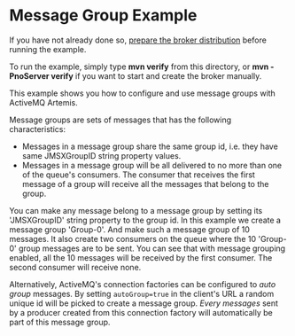 # Message Group Example

If you have not already done so, [prepare the broker distribution](../../../../README.md#getting-started) before running the example.

To run the example, simply type **mvn verify** from this directory, or **mvn -PnoServer verify** if you want to start and create the broker manually.

This example shows you how to configure and use message groups with ActiveMQ Artemis.

Message groups are sets of messages that has the following characteristics:

*   Messages in a message group share the same group id, i.e. they have same JMSXGroupID string property values.
*   Messages in a message group will be all delivered to no more than one of the queue's consumers. The consumer that receives the first message of a group will receive all the messages that belong to the group.

You can make any message belong to a message group by setting its 'JMSXGroupID' string property to the group id. In this example we create a message group 'Group-0'. And make such a message group of 10 messages. It also create two consumers on the queue where the 10 'Group-0' group messages are to be sent. You can see that with message grouping enabled, all the 10 messages will be received by the first consumer. The second consumer will receive none.

Alternatively, ActiveMQ's connection factories can be configured to _auto group_ messages. By setting `autoGroup=true` in the client's URL a random unique id will be picked to create a message group. _Every messages_ sent by a producer created from this connection factory will automatically be part of this message group.